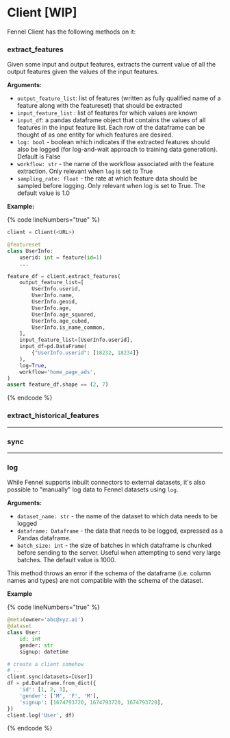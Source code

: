 # Client \[WIP]

Fennel Client has the following methods on it:

### extract\_features

Given some input and output features, extracts the current value of all the output features given the values of the input features.

**Arguments:**

* `output_feature_list`: list of features (written as fully qualified name of a feature along with the featureset) that should be extracted
* `input_feature_list` : list of features for which values are known
* `input_df`: a pandas dataframe object that contains the values of all features in the input feature list. Each row of the dataframe can be thought of as one entity for which features are desired.
* `log: bool` - boolean which indicates if the extracted features should also be logged (for log-and-wait approach to training data generation). Default is False
* `workflow: str` - the name of the workflow associated with the feature extraction. Only relevant when `log` is set to True
* `sampling_rate: float` - the rate at which feature data should be sampled before logging. Only relevant when log is set to True. The default value is 1.0

**Example:**

{% code lineNumbers="true" %}
```python
client = Client(<URL>)

@featureset
class UserInfo:
    userid: int = feature(id=1)
    ...

feature_df = client.extract_features(
    output_feature_list=[
        UserInfo.userid,
        UserInfo.name,
        UserInfo.geoid,
        UserInfo.age,
        UserInfo.age_squared,
        UserInfo.age_cubed,
        UserInfo.is_name_common,
    ],
    input_feature_list=[UserInfo.userid],
    input_df=pd.DataFrame(
        {"UserInfo.userid": [18232, 18234]}
    ),
    log=True,
    workflow='home_page_ads',
)
assert feature_df.shape == (2, 7)
```
{% endcode %}

### **extract\_historical\_features**

****

### **sync**

****

### **log**

While Fennel supports inbuilt connectors to external datasets, it's also possible to "manually" log data to Fennel datasets using `log`.

**Arguments:**

* `dataset_name: str` - the name of the dataset to which data needs to be logged
* `dataframe: Dataframe` - the data that needs to be logged, expressed as a Pandas dataframe.&#x20;
* `batch_size: int` - the size of batches in which dataframe is chunked before sending to the server. Useful when attempting to send very large batches. The default value is 1000.

This method throws an error if the schema of the dataframe (i.e. column names and types) are not compatible with the schema of the dataset.&#x20;

**Example**

{% code lineNumbers="true" %}
```python
@meta(owner='abc@xyz.ai')
@dataset
class User:
    id: int
    gender: str
    signup: datetime

# create a client somehow
# ...
client.sync(datasets=[User])
df = pd.Dataframe.from_dict({
    'id': [1, 2, 3],
    'gender': ['M', 'F', 'M'],
    'signup': [1674793720, 1674793720, 1674793720],
})
client.log('User', df)
```
{% endcode %}
